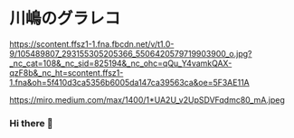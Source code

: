 # 川嶋のグラレコ

https://scontent.ffsz1-1.fna.fbcdn.net/v/t1.0-9/105489807_293155305205366_5506420579719903900_o.jpg?_nc_cat=108&_nc_sid=825194&_nc_ohc=qQu_Y4vamkQAX-qzF8b&_nc_ht=scontent.ffsz1-1.fna&oh=5f410d3ca5356b6005da147ca39563ca&oe=5F3AE11A

https://miro.medium.com/max/1400/1*UA2U_v2UpSDVFqdmc80_mA.jpeg

### Hi there 👋

<!--
**Ayaka0324/Ayaka0324** is a ✨ _special_ ✨ repository because its `README.md` (this file) appears on your GitHub profile.

Here are some ideas to get you started:

- 🔭 I’m currently working on ...
- 🌱 I’m currently learning ...
- 👯 I’m looking to collaborate on ...
- 🤔 I’m looking for help with ...
- 💬 Ask me about ...
- 📫 How to reach me: ...
- 😄 Pronouns: ...
- ⚡ Fun fact: ...
-->
